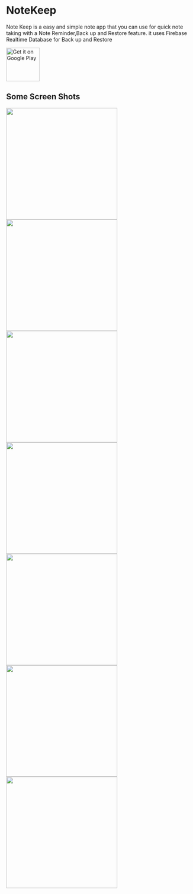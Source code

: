 # NoteKeep
Note Keep is a easy and simple note app that you can use for quick note taking with a Note Reminder,Back up and Restore feature.
it uses Firebase Realtime Database for Back up and Restore

<a href="https://play.google.com/store/apps/details?id=com.notekeep.andrekelvin.notekeep" target="_blank">
<img src="https://play.google.com/intl/en_us/badges/images/generic/en-play-badge.png" alt="Get it on Google Play" height="90"/></a>


## Some Screen Shots
<img src="https://user-images.githubusercontent.com/39889856/71550005-4c169300-29c7-11ea-91f6-325d5edd139b.png" width=300 align=left>
<img src="https://user-images.githubusercontent.com/39889856/71550064-47061380-29c8-11ea-99c9-b2bb78ecc940.png" width=300 align=left>
<img src="https://user-images.githubusercontent.com/39889856/71550075-7288fe00-29c8-11ea-8444-94705667d102.png" width=300 align=left>
<img src="https://user-images.githubusercontent.com/39889856/71550077-73219480-29c8-11ea-91d2-153e84bdd35e.png" width=300 align=left>
<img src="https://user-images.githubusercontent.com/39889856/71550103-dd3a3980-29c8-11ea-9cb2-3055a4d7088e.png" width=300 align=left>
<img src="https://user-images.githubusercontent.com/39889856/71550104-dd3a3980-29c8-11ea-82f8-5896e9187b98.png" width=300 align=left>
<img src="https://user-images.githubusercontent.com/39889856/71550160-23dc6380-29ca-11ea-9906-91aabfa14e6e.png" width=300 align=left>
